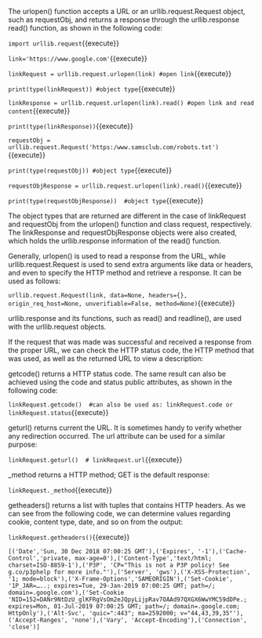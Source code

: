 
The urlopen() function accepts a URL or an urllib.request.Request object, such as requestObj, and returns a response through the urllib.response read() function, as shown in the following code:

`import urllib.request`{{execute}}

`link='https://www.google.com'`{{execute}}

`linkRequest = urllib.request.urlopen(link) #open link`{{execute}}

`print(type(linkRequest)) #object type`{{execute}}


`linkResponse = urllib.request.urlopen(link).read() #open link and read content`{{execute}}

`print(type(linkResponse))`{{execute}}


`requestObj = urllib.request.Request('https:/www.samsclub.com/robots.txt')`{{execute}}

`print(type(requestObj)) #object type`{{execute}}


`requestObjResponse = urllib.request.urlopen(link).read()`{{execute}}

`print(type(requestObjResponse))  #object type`{{execute}}

The object types that are returned are different in the case of linkRequest and requestObj from the urlopen() function and class request, respectively. The linkResponse and requestObjResponse objects were also created, which holds the urllib.response information of the read() function. 

Generally, urlopen() is used to read a response from the URL, while urllib.request.Request is used to send extra arguments like data or headers, and even to specify the HTTP method and retrieve a response. It can be used as follows:

`urllib.request.Request(link, data=None, headers={}, origin_req_host=None, unverifiable=False, method=None)`{{execute}}

urllib.response and its functions, such as read() and readline(), are used with the urllib.request objects.

If the request that was made was successful and received a response from the proper URL, we can check the HTTP status code, the HTTP method that was used, as well as the returned URL to view a description:

getcode() returns a HTTP status code. The same result can also be achieved using the code and status public attributes, as shown in the following code:

`linkRequest.getcode()  #can also be used as: linkRequest.code or linkRequest.status`{{execute}}

geturl() returns current the URL. It is sometimes handy to verify whether any redirection occurred. The url attribute can be used for a similar purpose:

`linkRequest.geturl()  # linkRequest.url`{{execute}}

_method returns a HTTP method; GET is the default response:

`linkRequest._method`{{execute}}

getheaders() returns a list with tuples that contains HTTP headers. As we can see from the following code, we can determine values regarding cookie, content type, date, and so on from the output:

`linkRequest.getheaders()`{{execute}}

```
[('Date','Sun, 30 Dec 2018 07:00:25 GMT'),('Expires', '-1'),('Cache-Control','private, max-age=0'),('Content-Type','text/html; charset=ISO-8859-1'),('P3P', 'CP="This is not a P3P policy! See g.co/p3phelp for more info."'),('Server', 'gws'),('X-XSS-Protection', '1; mode=block'),('X-Frame-Options','SAMEORIGIN'),('Set-Cookie', '1P_JAR=…..; expires=Tue, 29-Jan-2019 07:00:25 GMT; path=/; domain=.google.com'),('Set-Cookie 'NID=152=DANr9NtDzU_glKFRgVsOm2eJQpyLijpRav7OAAd97QXGX6WwYMC59dDPe.; expires=Mon, 01-Jul-2019 07:00:25 GMT; path=/; domain=.google.com; HttpOnly'),('Alt-Svc', 'quic=":443"; ma=2592000; v="44,43,39,35"'),('Accept-Ranges', 'none'),('Vary', 'Accept-Encoding'),('Connection', 'close')] 
```
